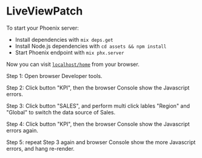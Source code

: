 # LiveViewPatch

To start your Phoenix server:

  * Install dependencies with `mix deps.get`
  * Install Node.js dependencies with `cd assets && npm install`
  * Start Phoenix endpoint with `mix phx.server`

Now you can visit [`localhost/home`](http://localhost/home) from your browser.

Step 1: Open browser Developer tools.

Step 2: Click button "KPI", then the browser Console show the Javascript errors.

Step 3: Click button "SALES", and perform multi click lables "Region" and "Global" to switch the data source of Sales.

Step 4: Click button "KPI", then the browser Console show the Javascript errors again.

Step 5: repeat Step 3 again and browser Console show the more Javascript errors, and hang re-render.
